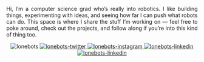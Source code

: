 <!DOCTYPE html>
<html lang="en">
<head>
    <meta charset="UTF-8">
    <meta name="viewport" content="width=device-width, initial-scale=1.0">
    <link href="https://fonts.googleapis.com/css2?family=Share+Tech+Mono&display=swap" rel="stylesheet">

</head>
<body>
    <div class="container">
        <p align="justify">
            Hi, I’m a computer science grad who’s really into robotics. I like building things, experimenting with ideas, 
            and seeing how far I can push what robots can do. This space is where I share the stuff I’m working on 
            — feel free to poke around, check out the projects, and follow along if you’re into this kind of thing too.
        </p>
    </div>
    <p align="center"> 
        <img src="https://komarev.com/ghpvc/?username=lonebots&label=Profile%20views&color=0e75b6&style=for-the-badge" alt="lonebots" />
        <a href="https://twitter.com/intent/follow?screen_name=lonebots" target="__blank">
            <img src="https://img.shields.io/twitter/follow/lonebots?logo=twitter&color=0e75b6&style=for-the-badge" alt="lonebots-twitter"/>
        </a>
        <a href="https://instagram.com/lonebots" target="__blank">
            <img src="https://img.shields.io/badge/instagram-E4405F?style=for-the-badge&logo=instagram&logoColor=white" alt="lonebots-instagram"/>
        </a>
        <a href="https://linkedin.com/in/lonebots" target="__blank">
            <img src="https://img.shields.io/badge/linkedin-%230077B5.svg?style=for-the-badge&logo=linkedin&logoColor=white" alt="lonebots-linkedin"/>
        </a>
        <a href="mailto:jishnusurajila@gmail.com?subject=Hey%20Jishnu,%20you%20are%20awesome" target="__blank">
            <img src="https://img.shields.io/badge/Gmail-D14836?style=for-the-badge" alt="lonebots-linkedin"/>
        </a>
    </p>  
</body>
</html>

<!--Additional components-->

<!--
<div style="position: relative; text-align: center;">
    <a href="https://twitter.com/intent/follow?screen_name=lonebots">
        <img src="lonebotsbg_background_removed.png" alt="GitHub Banner - Jishnu Suresh">
    </a>
    <div align="center">
     <img src="https://media.giphy.com/media/eK6XrxPKZkKBplU28s/giphy.gif" width="110" style="position: absolute; bottom: 0; left: 50%; transform: translateX(-50%);">
    </div>
</div>
-->
